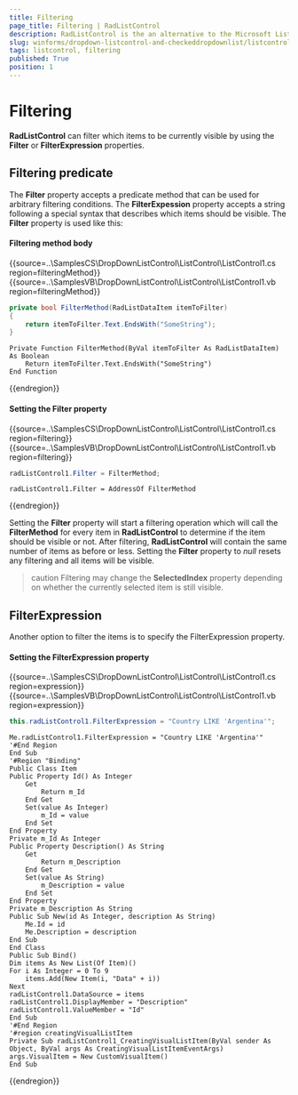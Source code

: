 ```yaml
---
title: Filtering
page_title: Filtering | RadListControl
description: RadListControl is the an alternative to the Microsoft ListBox control.
slug: winforms/dropdown-listcontrol-and-checkeddropdownlist/listcontrol/features/filtering
tags: listcontrol, filtering
published: True
position: 1  
---
```


# Filtering

__RadListControl__ can filter which items to be currently visible by using the __Filter__ or __FilterExpression__ properties. 

## Filtering predicate

The __Filter__ property accepts a predicate method that can be used for arbitrary filtering conditions. The __FilterExpession__ property accepts a string following a special syntax that describes which items should be visible. The __Filter__ property is used like this:

#### Filtering method body 

{{source=..\SamplesCS\DropDownListControl\ListControl\ListControl1.cs region=filteringMethod}} 
{{source=..\SamplesVB\DropDownListControl\ListControl\ListControl1.vb region=filteringMethod}} 

````C#
private bool FilterMethod(RadListDataItem itemToFilter)
{
    return itemToFilter.Text.EndsWith("SomeString");
}

````
````VB.NET
Private Function FilterMethod(ByVal itemToFilter As RadListDataItem) As Boolean
    Return itemToFilter.Text.EndsWith("SomeString")
End Function

````

{{endregion}} 


#### Setting the Filter property 

{{source=..\SamplesCS\DropDownListControl\ListControl\ListControl1.cs region=filtering}} 
{{source=..\SamplesVB\DropDownListControl\ListControl\ListControl1.vb region=filtering}} 

````C#
radListControl1.Filter = FilterMethod;

````
````VB.NET
radListControl1.Filter = AddressOf FilterMethod

````

{{endregion}} 
 
Setting the __Filter__ property will start a filtering operation which will call the __FilterMethod__ for every item in __RadListControl__ to determine if the item should be visible or not. After filtering, __RadListControl__ will contain the same number of items as before or less. Setting the __Filter__ property to *null* resets any filtering and all items will be visible. 

>caution Filtering may change the __SelectedIndex__ property depending on whether the currently selected item is still visible.
        
## FilterExpression

Another option to filter the items is to specify the FilterExpression property.

#### Setting the FilterExpression property 

{{source=..\SamplesCS\DropDownListControl\ListControl\ListControl1.cs region=expression}} 
{{source=..\SamplesVB\DropDownListControl\ListControl\ListControl1.vb region=expression}} 

````C#
this.radListControl1.FilterExpression = "Country LIKE 'Argentina'";

````
````VB.NET
Me.radListControl1.FilterExpression = "Country LIKE 'Argentina'"
'#End Region
End Sub
'#Region "Binding"
Public Class Item
Public Property Id() As Integer
    Get
        Return m_Id
    End Get
    Set(value As Integer)
        m_Id = value
    End Set
End Property
Private m_Id As Integer
Public Property Description() As String
    Get
        Return m_Description
    End Get
    Set(value As String)
        m_Description = value
    End Set
End Property
Private m_Description As String
Public Sub New(id As Integer, description As String)
    Me.Id = id
    Me.Description = description
End Sub
End Class
Public Sub Bind()
Dim items As New List(Of Item)()
For i As Integer = 0 To 9
    items.Add(New Item(i, "Data" + i))
Next
radListControl1.DataSource = items
radListControl1.DisplayMember = "Description"
radListControl1.ValueMember = "Id"
End Sub
'#End Region
'#region creatingVisualListItem
Private Sub radListControl1_CreatingVisualListItem(ByVal sender As Object, ByVal args As CreatingVisualListItemEventArgs)
args.VisualItem = New CustomVisualItem()
End Sub

````

{{endregion}} 